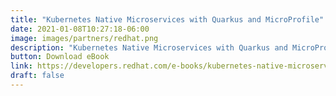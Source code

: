 ```yaml
---
title: "Kubernetes Native Microservices with Quarkus and MicroProfile"
date: 2021-01-08T10:27:18-06:00
image: images/partners/redhat.png
description: "Kubernetes Native Microservices with Quarkus and MicroProfile e-book provides an essential understanding of what it takes to develop cloud-native applications using modern tools such as microservices that utilize and integrate with Kubernetes features naturally and efficiently. The result is a productive developer experience that is consistent with the expectations of Kubernetes platform administrators."
button: Download eBook
link: https://developers.redhat.com/e-books/kubernetes-native-microservices-quarkus-and-microprofile
draft: false
---
```

